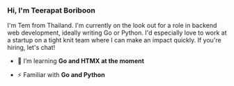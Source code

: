 <h3 align="left">Hi, I'm Teerapat Boriboon</h3>
<p align="left">I'm Tem from Thailand. I'm currently on the look out for a role in backend web development, ideally writing Go or Python. I'd especially love to work at a startup on a tight knit team where I can make an impact quickly. If you're hiring, let's chat!</p>

- 🌱 I’m learning **Go and HTMX at the moment**

- ⚡ Familiar with **Go and Python**

